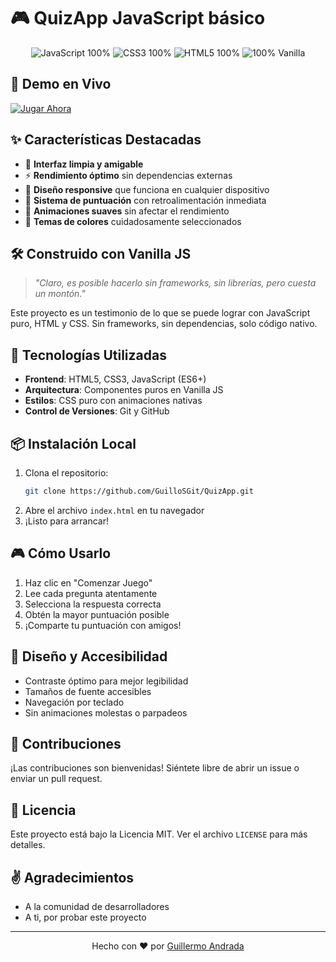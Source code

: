 # 🎮 QuizApp JavaScript básico

<div align="center">
  <img src="https://img.shields.io/badge/JavaScript-100%25-yellow" alt="JavaScript 100%">
  <img src="https://img.shields.io/badge/CSS3-100%25-blue" alt="CSS3 100%">
  <img src="https://img.shields.io/badge/HTML5-100%25-orange" alt="HTML5 100%">
  <img src="https://img.shields.io/badge/No%20Frameworks-100%25%20Vanilla-brightgreen" alt="100% Vanilla">
</div>

## 📱 Demo en Vivo

[![Jugar Ahora](https://img.shields.io/badge/🎮-Jugar_Ahora-8A2BE2?style=for-the-badge&logo=gamejolt&logoColor=white)](https://guillosgit.github.io/QuizApp/)

## ✨ Características Destacadas

- 🎨 **Interfaz limpia y amigable**
- ⚡ **Rendimiento óptimo** sin dependencias externas
- 📱 **Diseño responsive** que funciona en cualquier dispositivo
- 🎯 **Sistema de puntuación** con retroalimentación inmediata
- 🔄 **Animaciones suaves** sin afectar el rendimiento
- 🎨 **Temas de colores** cuidadosamente seleccionados

## 🛠️ Construido con Vanilla JS

> *"Claro, es posible hacerlo sin frameworks, sin librerías, pero cuesta un montón."*

Este proyecto es un testimonio de lo que se puede lograr con JavaScript puro, HTML y CSS. Sin frameworks, sin dependencias, solo código nativo.

## 🚀 Tecnologías Utilizadas

- **Frontend**: HTML5, CSS3, JavaScript (ES6+)
- **Arquitectura**: Componentes puros en Vanilla JS
- **Estilos**: CSS puro con animaciones nativas
- **Control de Versiones**: Git y GitHub

## 📦 Instalación Local

1. Clona el repositorio:
   ```bash
   git clone https://github.com/GuilloSGit/QuizApp.git
   ```
2. Abre el archivo `index.html` en tu navegador
3. ¡Listo para arrancar!

## 🎮 Cómo Usarlo

1. Haz clic en "Comenzar Juego"
2. Lee cada pregunta atentamente
3. Selecciona la respuesta correcta
4. Obtén la mayor puntuación posible
5. ¡Comparte tu puntuación con amigos!

## 🎨 Diseño y Accesibilidad

- Contraste óptimo para mejor legibilidad
- Tamaños de fuente accesibles
- Navegación por teclado
- Sin animaciones molestas o parpadeos

## 🤝 Contribuciones

¡Las contribuciones son bienvenidas! Siéntete libre de abrir un issue o enviar un pull request.

## 📄 Licencia

Este proyecto está bajo la Licencia MIT. Ver el archivo `LICENSE` para más detalles.

## ✌️ Agradecimientos

- A la comunidad de desarrolladores
- A ti, por probar este proyecto

---

<div align="center">
  Hecho con ❤️ por <a href="https://github.com/GuilloSGit">Guillermo Andrada</a>
</div>
